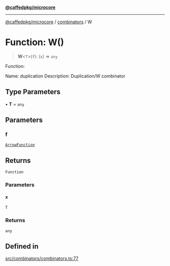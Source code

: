 [**@caffedpkg/microcore**](../../../README.md)

***

[@caffedpkg/microcore](../../../globals.md) / [combinators](../README.md) / W

# Function: W()

> **W**\<`T`\>(`f`): (`x`) => `any`

Function:

Name: duplication
Description: Duplication/W combinator

## Type Parameters

• **T** = `any`

## Parameters

### f

[`ArrowFunction`](../../../type-aliases/ArrowFunction.md)

## Returns

`Function`

### Parameters

#### x

`T`

### Returns

`any`

## Defined in

[src/combinators/combinators.ts:77](https://github.com/caffed/microcore/blob/3444f5042af4893783a848f270124aa74f8db032/src/combinators/combinators.ts#L77)
